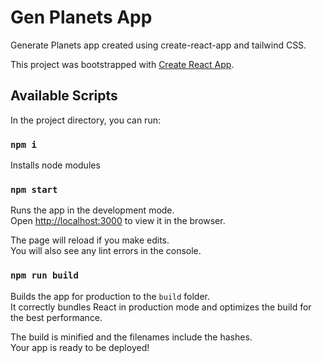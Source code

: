 # Gen Planets App

Generate Planets app created using create-react-app and tailwind CSS.

This project was bootstrapped with [Create React App](https://github.com/facebook/create-react-app).

## Available Scripts

In the project directory, you can run:

### `npm i`

Installs node modules

### `npm start`

Runs the app in the development mode.\
Open [http://localhost:3000](http://localhost:3000) to view it in the browser.

The page will reload if you make edits.\
You will also see any lint errors in the console.

### `npm run build`

Builds the app for production to the `build` folder.\
It correctly bundles React in production mode and optimizes the build for the best performance.

The build is minified and the filenames include the hashes.\
Your app is ready to be deployed!


